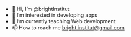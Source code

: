 - 👋 Hi, I’m @brightInstitut
- 👀 I’m interested in developing apps
- 🌱 I’m currently teaching Web development
- 📫 How to reach me bright.institut@gmail.com

